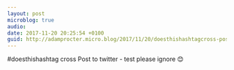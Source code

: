 ```yaml
---
layout: post
microblog: true
audio: 
date: 2017-11-20 20:25:54 +0100
guid: http://adamprocter.micro.blog/2017/11/20/doesthishashtagcross-post-to.html
---
```

#doesthishashtag
cross Post to twitter - test please ignore 😊
